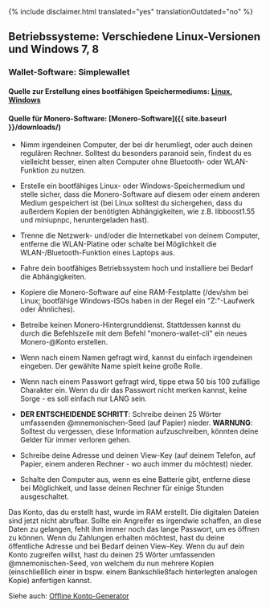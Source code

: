 {% include disclaimer.html translated="yes" translationOutdated="no" %}

## Betriebssysteme:  Verschiedene Linux-Versionen und Windows 7, 8

### Wallet-Software:  Simplewallet

#### Quelle zur Erstellung eines bootfähigen Speichermediums:  [Linux](http://www.pendrivelinux.com/),       [Windows](https://www.microsoft.com/en-us/download/windows-usb-dvd-download-tool)

#### Quelle für Monero-Software:  [Monero-Software]({{ site.baseurl }}/downloads/)

- Nimm irgendeinen Computer, der bei dir herumliegt, oder auch deinen regulären Rechner. Solltest du besonders paranoid sein, findest du es vielleicht besser, einen alten Computer ohne Bluetooth- oder WLAN-Funktion zu nutzen.

- Erstelle ein bootfähiges Linux- oder Windows-Speichermedium und stelle sicher, dass die Monero-Software auf diesem oder einem anderen Medium gespeichert ist (bei Linux solltest du sichergehen, dass du außerdem Kopien der benötigten Abhängigkeiten, wie z.B. libboost1.55 und miniupnpc, heruntergeladen hast).

- Trenne die Netzwerk- und/oder die Internetkabel von deinem Computer, entferne die WLAN-Platine oder schalte bei Möglichkeit die WLAN-/Bluetooth-Funktion eines Laptops aus.

- Fahre dein bootfähiges Betriebssystem hoch und installiere bei Bedarf die Abhängigkeiten.

- Kopiere die Monero-Software auf eine RAM-Festplatte (/dev/shm bei Linux; bootfähige Windows-ISOs haben in der Regel ein "Z:"-Laufwerk oder Ähnliches).

- Betreibe keinen Monero-Hintergrunddienst. Stattdessen kannst du durch die Befehlszeile mit dem Befehl "monero-wallet-cli" ein neues Monero-@Konto erstellen.

- Wenn nach einem Namen gefragt wird, kannst du einfach irgendeinen eingeben. Der gewählte Name spielt keine große Rolle.

- Wenn nach einem Passwort gefragt wird, tippe etwa 50 bis 100 zufällige Charakter ein. Wenn du dir das Passwort nicht merken kannst, keine Sorge - es soll einfach nur LANG sein.

- **DER ENTSCHEIDENDE SCHRITT**:  Schreibe deinen 25 Wörter umfassenden @mnemonischen-Seed (auf Papier) nieder.
**WARNUNG**:  Solltest du vergessen, diese Information aufzuschreiben, könnten deine Gelder für immer verloren gehen.

- Schreibe deine Adresse und deinen View-Key (auf deinem Telefon, auf Papier, einem anderen Rechner - wo auch immer du möchtest) nieder.

- Schalte den Computer aus, wenn es eine Batterie gibt, entferne diese bei Möglichkeit, und lasse deinen Rechner für einige Stunden ausgeschaltet.

Das Konto, das du erstellt hast, wurde im RAM erstellt. Die digitalen Dateien sind jetzt nicht abrufbar. Sollte ein Angreifer es irgendwie schaffen, an diese Daten zu gelangen, fehlt ihm immer noch das lange Passwort, um es öffnen zu können. Wenn du Zahlungen erhalten möchtest, hast du deine öffentliche Adresse und bei Bedarf deinen View-Key. Wenn du auf dein Konto zugreifen willst, hast du deinen 25 Wörter umfassenden @mnemonischen-Seed, von welchem du nun mehrere Kopien (einschließlich einer in bspw. einem Bankschließfach hinterlegten analogen Kopie) anfertigen kannst. 

Siehe auch: [Offline Konto-Generator](http://moneroaddress.org/)
